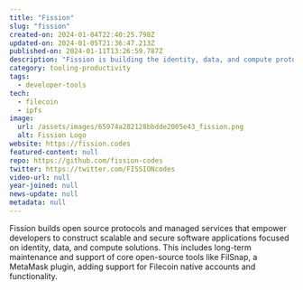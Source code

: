 ```yaml
---
title: "Fission"
slug: "fission"
created-on: 2024-01-04T22:40:25.798Z
updated-on: 2024-01-05T21:36:47.213Z
published-on: 2024-01-11T13:26:59.787Z
description: "Fission is building the identity, data, and compute protocols for the future of the Internet."
category: tooling-productivity
tags:
  - developer-tools
tech:
  - filecoin
  - ipfs
image:
  url: /assets/images/65974a282128bbdde2005e43_fission.png
  alt: Fission Logo
website: https://fission.codes
featured-content: null
repo: https://github.com/fission-codes
twitter: https://twitter.com/FISSIONcodes
video-url: null
year-joined: null
news-update: null
metadata: null
---
```


Fission builds open source protocols and managed services that empower developers to construct scalable and secure software applications focused on identity, data, and compute solutions. This includes long-term maintenance and support of core open-source tools like FilSnap, a MetaMask plugin, adding support for Filecoin native accounts and functionality.
